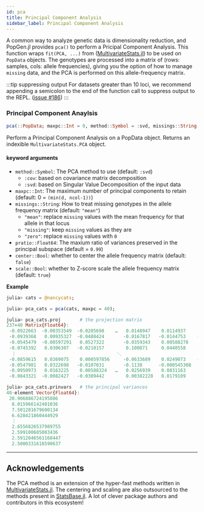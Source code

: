 ```yaml
---
id: pca
title: Principal Component Analysis
sidebar_label: Principal Component Analysis
---
```


A common way to analyze genetic data is dimensionality reduction, and PopGen.jl provides `pca()` to perform a Pricipal Component Analysis. This
function wraps `fit(PCA, ...)` from ([MultivariateStats.jl](https://github.com/JuliaStats/MultivariateStats.jl)) to be used on `PopData` objects.
The genotypes are processed into a matrix of (rows: samples, cols: allele frequencies), giving you the option of how to manage `missing` data, and the PCA is performed on this allele-frequency matrix. 

:::tip suppressing output
For datasets greater than 10 loci, we recommend appending a semicolon to the end of the function call to suppress output to the REPL. ([issue #186](https://github.com/JuliaStats/MultivariateStats.jl/issues/186))
:::

### Principal Component Anaylsis
```julia
pca(::PopData; maxpc::Int = 0, method::Symbol = :svd, missings::String = "mean", pratio::Float64 = 0.99, center::Bool = false, scale::Bool = true)
```
Perform a Principal Component Analysis on a PopData object. Returns an indexible `MultivariateStats.PCA` object.

#### keyword arguments
- `method::Symbol`: The PCA method to use (default: `:svd`)
    - `:cov`: based on covariance matrix decomposition
    - `:svd`: based on Singular Value Decomposition of the input data
- `maxpc::Int`: The maximum number of principal components to retain (default: 0 = `(min(d, ncol-1))`)
- `missings::String`: How to treat missing genotypes in the allele frequency matrix (default: `"mean"`)
    - `"mean"`: replace `missing` values with the mean frequency for that allele in that locus
    - `"missing"`: keep `missing` values as they are
    - `"zero"`: replace `missing` values with `0`
- `pratio::Float64`: The maxium ratio of variances preserved in the principal subspace (default = `0.99`)
- `center::Bool`: whether to center the allele frequency matrix (default: `false`)
- `scale::Bool`: whether to Z-score scale the allele frequency matrix (default: `true`)

**Example**
```julia
julia> cats = @nancycats;

julia> pca_cats = pca(cats, maxpc = 40); 

julia> pca_cats.proj       # the projection matrix
237×40 Matrix{Float64}:
 -0.0922663  -0.00353549  -0.0205698    …   0.0148947    0.0114937     0.0119581    
 -0.0939368   0.00935327  -0.0488424       -0.0167817   -0.0144753    -0.0348131    
 -0.0545479  -0.00597291   0.0527322       -0.0359343    0.00588278    0.0205089    
 -0.0745392   0.0306307   -0.0210157        0.100871     0.0440558     0.0728491    
  ⋮                                     ⋱
 -0.0859615   0.0369075    0.000597856     -0.0633689    0.0249073    -0.0405845    
 -0.0547981   0.0322698   -0.0107031       -0.1138      -0.000545308   0.00296074   
 -0.0950973   0.0163225    0.00588324   …   0.0256939    0.0831163     0.00374728   
 -0.0843321  -0.0082427   -0.0309442        0.00382228   0.0179109     0.0217293

julia> pca_cats.prinvars   # the principal variances
40-element Vector{Float64}:
 20.906886724195086
  8.015966142401036
  7.501281679600134
  6.628421860444929
  ⋮
  2.6556826537989755
  2.599100605083436
  2.5912046561168447
  2.5000331618590637
```

---------------------
## Acknowledgements
The PCA method is an extension of the hyper-fast methods written in [MultivariateStats.jl](https://github.com/JuliaStats/MultivariateStats.jl). The centering and scaling are also outsourced to the methods present in [StatsBase.jl](https://github.com/JuliaStats/StatsBase.jl). A lot of clever package authors and contributors in this ecosystem!